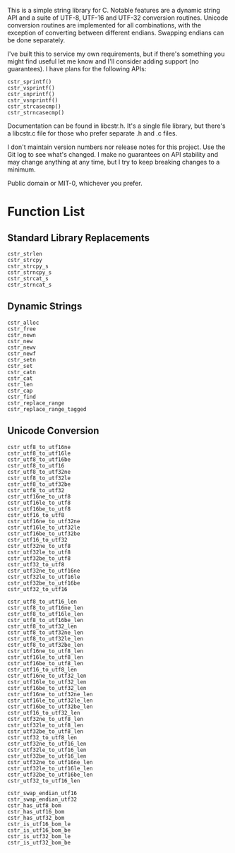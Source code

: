 This is a simple string library for C. Notable features are a dynamic string API and a suite of UTF-8, UTF-16 and
UTF-32 conversion routines. Unicode conversion routines are implemented for all combinations, with the exception of
converting between different endians. Swapping endians can be done separately.

I've built this to service my own requirements, but if there's something you might find useful let me know and I'll
consider adding support (no guarantees). I have plans for the following APIs:

    cstr_sprintf()
    cstr_vsprintf()
    cstr_snprintf()
    cstr_vsnprintf()
    cstr_strcasecmp()
    cstr_strncasecmp()
    
Documentation can be found in libcstr.h. It's a single file library, but there's a libcstr.c file for those who
prefer separate .h and .c files.

I don't maintain version numbers nor release notes for this project. Use the Git log to see what's changed. I make
no guarantees on API stability and may change anything at any time, but I try to keep breaking changes to a minimum.

Public domain or MIT-0, whichever you prefer.


Function List
=============
Standard Library Replacements
-----------------------------
    cstr_strlen
    cstr_strcpy
    cstr_strcpy_s
    cstr_strncpy_s
    cstr_strcat_s
    cstr_strncat_s

Dynamic Strings
---------------
    cstr_alloc
    cstr_free
    cstr_newn
    cstr_new
    cstr_newv
    cstr_newf
    cstr_setn
    cstr_set
    cstr_catn
    cstr_cat
    cstr_len
    cstr_cap
    cstr_find
    cstr_replace_range
    cstr_replace_range_tagged

Unicode Conversion
------------------
    cstr_utf8_to_utf16ne
    cstr_utf8_to_utf16le
    cstr_utf8_to_utf16be
    cstr_utf8_to_utf16
    cstr_utf8_to_utf32ne
    cstr_utf8_to_utf32le
    cstr_utf8_to_utf32be
    cstr_utf8_to_utf32
    cstr_utf16ne_to_utf8
    cstr_utf16le_to_utf8
    cstr_utf16be_to_utf8
    cstr_utf16_to_utf8
    cstr_utf16ne_to_utf32ne
    cstr_utf16le_to_utf32le
    cstr_utf16be_to_utf32be
    cstr_utf16_to_utf32
    cstr_utf32ne_to_utf8
    cstr_utf32le_to_utf8
    cstr_utf32be_to_utf8
    cstr_utf32_to_utf8
    cstr_utf32ne_to_utf16ne
    cstr_utf32le_to_utf16le
    cstr_utf32be_to_utf16be
    cstr_utf32_to_utf16
    
    cstr_utf8_to_utf16_len
    cstr_utf8_to_utf16ne_len
    cstr_utf8_to_utf16le_len
    cstr_utf8_to_utf16be_len
    cstr_utf8_to_utf32_len
    cstr_utf8_to_utf32ne_len
    cstr_utf8_to_utf32le_len
    cstr_utf8_to_utf32be_len
    cstr_utf16ne_to_utf8_len
    cstr_utf16le_to_utf8_len
    cstr_utf16be_to_utf8_len
    cstr_utf16_to_utf8_len
    cstr_utf16ne_to_utf32_len
    cstr_utf16le_to_utf32_len
    cstr_utf16be_to_utf32_len
    cstr_utf16ne_to_utf32ne_len
    cstr_utf16le_to_utf32le_len
    cstr_utf16be_to_utf32be_len
    cstr_utf16_to_utf32_len
    cstr_utf32ne_to_utf8_len
    cstr_utf32le_to_utf8_len
    cstr_utf32be_to_utf8_len
    cstr_utf32_to_utf8_len
    cstr_utf32ne_to_utf16_len
    cstr_utf32le_to_utf16_len
    cstr_utf32be_to_utf16_len
    cstr_utf32ne_to_utf16ne_len
    cstr_utf32le_to_utf16le_len
    cstr_utf32be_to_utf16be_len
    cstr_utf32_to_utf16_len
    
    cstr_swap_endian_utf16
    cstr_swap_endian_utf32
    cstr_has_utf8_bom
    cstr_has_utf16_bom
    cstr_has_utf32_bom
    cstr_is_utf16_bom_le
    cstr_is_utf16_bom_be
    cstr_is_utf32_bom_le
    cstr_is_utf32_bom_be
